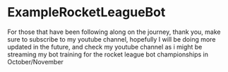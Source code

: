 # ExampleRocketLeagueBot


For those that have been following along on the journey, thank you, make sure to subscribe to my youtube channel, hopefully I will be doing more updated in the future, and check my youtube channel as i might be streaming my bot training for the rocket league bot championships in October/November
